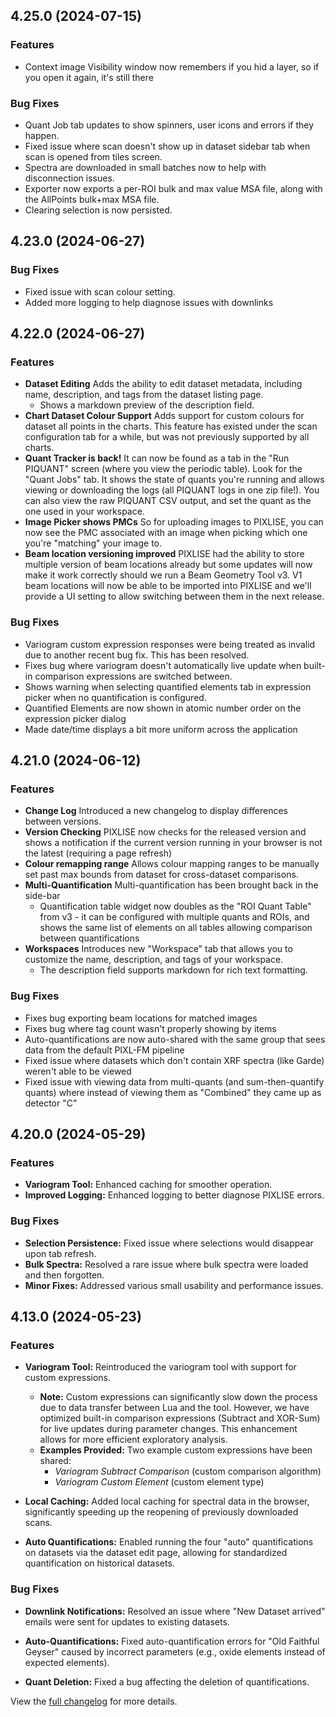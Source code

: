 ## 4.25.0 (2024-07-15)

### Features

- Context image Visibility window now remembers if you hid a layer, so if you open it again, it's still there

### Bug Fixes

- Quant Job tab updates to show spinners, user icons and errors if they happen.
- Fixed issue where scan doesn't show up in dataset sidebar tab when scan is opened from tiles screen.
- Spectra are downloaded in small batches now to help with disconnection issues.
- Exporter now exports a per-ROI bulk and max value MSA file, along with the AllPoints bulk+max MSA file.
- Clearing selection is now persisted.

## 4.23.0 (2024-06-27)

### Bug Fixes

- Fixed issue with scan colour setting.
- Added more logging to help diagnose issues with downlinks

## 4.22.0 (2024-06-27)

### Features

- **Dataset Editing** Adds the ability to edit dataset metadata, including name, description, and tags from the dataset listing page.
  - Shows a markdown preview of the description field.
- **Chart Dataset Colour Support** Adds support for custom colours for dataset all points in the charts. This feature has existed under the scan configuration tab for a while, but was not previously supported by all charts.
- **Quant Tracker is back!** It can now be found as a tab in the "Run PIQUANT" screen (where you view the periodic table). Look for the "Quant Jobs" tab. It shows the state of quants you're running and allows viewing or downloading the logs (all PIQUANT logs in one zip file!). You can also view the raw PIQUANT CSV output, and set the quant as the one used in your workspace.
- **Image Picker shows PMCs** So for uploading images to PIXLISE, you can now see the PMC associated with an image when picking which one you're "matching" your image to.
- **Beam location versioning improved** PIXLISE had the ability to store multiple version of beam locations already but some updates will now make it work correctly should we run a Beam Geometry Tool v3. V1 beam locations will now be able to be imported into PIXLISE and we'll provide a UI setting to allow switching between them in the next release.

### Bug Fixes

- Variogram custom expression responses were being treated as invalid due to another recent bug fix. This has been resolved.
- Fixes bug where variogram doesn't automatically live update when built-in comparison expressions are switched between.
- Shows warning when selecting quantified elements tab in expression picker when no quantification is configured.
- Quantified Elements are now shown in atomic number order on the expression picker dialog
- Made date/time displays a bit more uniform across the application

## 4.21.0 (2024-06-12)

### Features

- **Change Log** Introduced a new changelog to display differences between versions.
- **Version Checking** PIXLISE now checks for the released version and shows a notification if the current version running in your browser is not the latest (requiring a page refresh)
- **Colour remapping range** Allows colour mapping ranges to be manually set past max bounds from dataset for cross-dataset comparisons.
- **Multi-Quantification** Multi-quantification has been brought back in the side-bar
  - Quantification table widget now doubles as the "ROI Quant Table" from v3 - it can be configured with multiple quants and ROIs, and shows the same list of elements on all tables allowing comparison between quantifications
- **Workspaces** Introduces new "Workspace" tab that allows you to customize the name, description, and tags of your workspace.
  - The description field supports markdown for rich text formatting.

### Bug Fixes

- Fixes bug exporting beam locations for matched images
- Fixes bug where tag count wasn't properly showing by items
- Auto-quantifications are now auto-shared with the same group that sees data from the default PIXL-FM pipeline
- Fixed issue where datasets which don't contain XRF spectra (like Garde) weren't able to be viewed
- Fixed issue with viewing data from multi-quants (and sum-then-quantify quants) where instead of viewing them as "Combined" they came up as detector "C"

## 4.20.0 (2024-05-29)

### Features

- **Variogram Tool:** Enhanced caching for smoother operation.
- **Improved Logging:** Enhanced logging to better diagnose PIXLISE errors.

### Bug Fixes

- **Selection Persistence:** Fixed issue where selections would disappear upon tab refresh.
- **Bulk Spectra:** Resolved a rare issue where bulk spectra were loaded and then forgotten.
- **Minor Fixes:** Addressed various small usability and performance issues.

## 4.13.0 (2024-05-23)

### Features

- **Variogram Tool:** Reintroduced the variogram tool with support for custom expressions.
  - **Note:** Custom expressions can significantly slow down the process due to data transfer between Lua and the tool. However, we have optimized built-in comparison expressions (Subtract and XOR-Sum) for live updates during parameter changes. This enhancement allows for more efficient exploratory analysis.
  - **Examples Provided:** Two example custom expressions have been shared:
    - *Variogram Subtract Comparison* (custom comparison algorithm)
    - *Variogram Custom Element* (custom element type)

- **Local Caching:** Added local caching for spectral data in the browser, significantly speeding up the reopening of previously downloaded scans.
  
- **Auto Quantifications:** Enabled running the four "auto" quantifications on datasets via the dataset edit page, allowing for standardized quantification on historical datasets.

### Bug Fixes

- **Downlink Notifications:** Resolved an issue where "New Dataset arrived" emails were sent for updates to existing datasets.
  
- **Auto-Quantifications:** Fixed auto-quantification errors for "Old Faithful Geyser" caused by incorrect parameters (e.g., oxide elements instead of expected elements).
  
- **Quant Deletion:** Fixed a bug affecting the deletion of quantifications.


View the [full changelog](https://github.com/pixlise/pixlise-ui/releases) for more details.